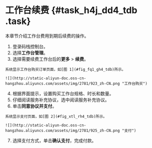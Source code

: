# 工作台续费 {#task_h4j_dd4_tdb .task}

本章节介绍工作台费用到期后续费的操作。

1.   登录码栈控制台。 
2.   选择**工作台管理**。 
3.   选择需要续费工作台后的**更多** \> **续费**。 

    系统显示工作台购买订单页面，如[图 1](#fig_fq1_gh4_tdb)所示。

    ![](http://static-aliyun-doc.oss-cn-hangzhou.aliyuncs.com/assets/img/2781/923_zh-CN.png "工作台购买")

4.   根据界面提示，设置购买工作台规格、时长和数量。 
5.   仔细阅读服务补充协议，选中阅读服务补充协议。 
6.   单击**同意协议并支付**。 

    系统显示支付页面，如[图 2](#fig_xtl_rh4_tdb)所示。

    ![](http://static-aliyun-doc.oss-cn-hangzhou.aliyuncs.com/assets/img/2781/925_zh-CN.png "支付")

7.   选择支付方式，单击**确认支付**，完成付款。 

